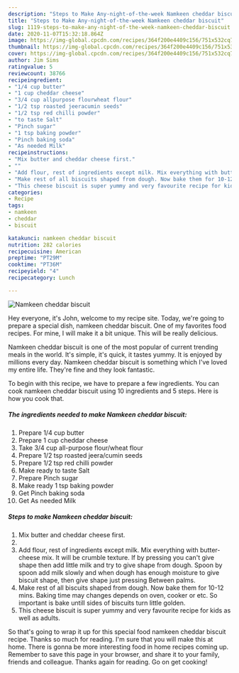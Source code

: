 ```yaml
---
description: "Steps to Make Any-night-of-the-week Namkeen cheddar biscuit"
title: "Steps to Make Any-night-of-the-week Namkeen cheddar biscuit"
slug: 1119-steps-to-make-any-night-of-the-week-namkeen-cheddar-biscuit
date: 2020-11-07T15:32:18.864Z
image: https://img-global.cpcdn.com/recipes/364f200e4409c156/751x532cq70/namkeen-cheddar-biscuit-recipe-main-photo.jpg
thumbnail: https://img-global.cpcdn.com/recipes/364f200e4409c156/751x532cq70/namkeen-cheddar-biscuit-recipe-main-photo.jpg
cover: https://img-global.cpcdn.com/recipes/364f200e4409c156/751x532cq70/namkeen-cheddar-biscuit-recipe-main-photo.jpg
author: Jim Sims
ratingvalue: 5
reviewcount: 38766
recipeingredient:
- "1/4 cup butter"
- "1 cup cheddar cheese"
- "3/4 cup allpurpose flourwheat flour"
- "1/2 tsp roasted jeeracumin seeds"
- "1/2 tsp red chilli powder"
- "to taste Salt"
- "Pinch sugar"
- "1 tsp baking powder"
- "Pinch baking soda"
- "As needed Milk"
recipeinstructions:
- "Mix butter and cheddar cheese first."
- ""
- "Add flour, rest of ingredients except milk. Mix everything with butter-cheese mix. It will be crumble texture. If by pressing you can&#39;t give shape then add little milk and try to give shape from dough. Spoon by spoon add milk slowly and when dough has enough moisture to give biscuit shape, then give shape just pressing Between palms."
- "Make rest of all biscuits shaped from dough. Now bake them for 10-12 mins. Baking time may changes depends on oven, cooker or etc. So important is bake untill sides of biscuits turn little golden."
- "This cheese biscuit is super yummy and very favourite recipe for kids as well as adults."
categories:
- Recipe
tags:
- namkeen
- cheddar
- biscuit

katakunci: namkeen cheddar biscuit 
nutrition: 282 calories
recipecuisine: American
preptime: "PT29M"
cooktime: "PT36M"
recipeyield: "4"
recipecategory: Lunch

---
```



![Namkeen cheddar biscuit](https://img-global.cpcdn.com/recipes/364f200e4409c156/751x532cq70/namkeen-cheddar-biscuit-recipe-main-photo.jpg)

Hey everyone, it's John, welcome to my recipe site. Today, we're going to prepare a special dish, namkeen cheddar biscuit. One of my favorites food recipes. For mine, I will make it a bit unique. This will be really delicious.



Namkeen cheddar biscuit is one of the most popular of current trending meals in the world. It's simple, it's quick, it tastes yummy. It is enjoyed by millions every day. Namkeen cheddar biscuit is something which I've loved my entire life. They're fine and they look fantastic.


To begin with this recipe, we have to prepare a few ingredients. You can cook namkeen cheddar biscuit using 10 ingredients and 5 steps. Here is how you cook that.

<!--inarticleads1-->

##### The ingredients needed to make Namkeen cheddar biscuit:

1. Prepare 1/4 cup butter
1. Prepare 1 cup cheddar cheese
1. Take 3/4 cup all-purpose flour/wheat flour
1. Prepare 1/2 tsp roasted jeera/cumin seeds
1. Prepare 1/2 tsp red chilli powder
1. Make ready to taste Salt
1. Prepare Pinch sugar
1. Make ready 1 tsp baking powder
1. Get Pinch baking soda
1. Get As needed Milk




<!--inarticleads2-->

##### Steps to make Namkeen cheddar biscuit:

1. Mix butter and cheddar cheese first.
1. 
1. Add flour, rest of ingredients except milk. Mix everything with butter-cheese mix. It will be crumble texture. If by pressing you can&#39;t give shape then add little milk and try to give shape from dough. Spoon by spoon add milk slowly and when dough has enough moisture to give biscuit shape, then give shape just pressing Between palms.
1. Make rest of all biscuits shaped from dough. Now bake them for 10-12 mins. Baking time may changes depends on oven, cooker or etc. So important is bake untill sides of biscuits turn little golden.
1. This cheese biscuit is super yummy and very favourite recipe for kids as well as adults.




So that's going to wrap it up for this special food namkeen cheddar biscuit recipe. Thanks so much for reading. I'm sure that you will make this at home. There is gonna be more interesting food in home recipes coming up. Remember to save this page in your browser, and share it to your family, friends and colleague. Thanks again for reading. Go on get cooking!
